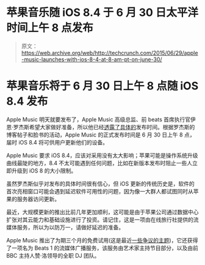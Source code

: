 # 苹果音乐随 iOS 8.4 于 6 月 30 日太平洋时间上午 8 点发布 

> 原文：<https://web.archive.org/web/http://techcrunch.com/2015/06/29/apple-music-launches-with-ios-8-4-at-8-am-pt-on-june-30/>

# 苹果音乐将于 6 月 30 日上午 8 点随 iOS 8.4 发布

Apple Music 明天就要发布了，Apple Music 高级总监、前 beats 首席执行官伊恩·罗杰斯希望大家做好准备，所以他已经[透露了具体的](https://web.archive.org/web/20220928004652/http://www.fistfulayen.com/blog/2015/06/apple-music-and-beats-1-launch-tuesday-june-30th/)发布时间。根据罗杰斯的博客帖子和脸书的活动，Apple Music 的正式发布时间是 6 月 30 日上午 8 点，届时 iOS 8.4 将可供用户更新他们的设备。

Apple Music 要求 iOS 8.4，应该对采用没有太大影响；苹果可能是操作系统升级曲线最陡的地方，8.4 不太可能遇到任何问题，比如在新版本发布时阻止一些人立即升级到 iOS 8 的大小限制。

虽然罗杰斯似乎对发布的具体时间很有信心，但 iOS 更新的传统历史是，软件的首次亮相窗口可能会遇到延迟软件可用性的问题，因为像一大群人都试图同时从苹果的服务器访问更新。

最近，大规模更新的推出比前几年更加顺利，这可能是由于苹果公司通过数据中心扩张对其云能力和基础设施进行了投资。请记住，这是一项由在线旅行社提供的流媒体服务，所以为以防万一，请做好延迟的准备。

Apple Music 推出了为期三个月的免费试用(这是最近[一些争议的主题](https://web.archive.org/web/20220928004652/https://beta.techcrunch.com/2015/06/25/taylor-swift-confirms-1989-will-now-be-on-apple-music/))，它还获得了一项名为 Beats 1 的流媒体广播服务，该服务由艺术家主持节目部分，以及由前 BBC 主持人赞·洛领导的全职 DJ 团队。